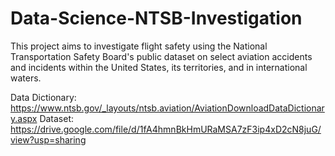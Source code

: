 # Data-Science-NTSB-Investigation

This project aims to investigate flight safety using the National Transportation Safety Board's public dataset on select aviation accidents and incidents within the United States, its territories, and in international waters.

Data Dictionary: https://www.ntsb.gov/_layouts/ntsb.aviation/AviationDownloadDataDictionary.aspx
Dataset: https://drive.google.com/file/d/1fA4hmnBkHmURaMSA7zF3ip4xD2cN8juG/view?usp=sharing
